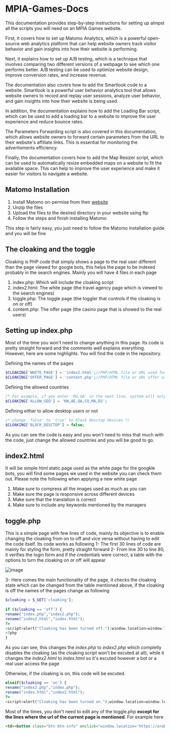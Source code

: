 # MPIA-Games-Docs
This documentation provides step-by-step instructions for setting up almpst all the scripts you will need on an MPIA Games website.

First, it covers how to set up Matomo Analytics, which is a powerful open-source web analytics platform that can help website owners track visitor behavior and gain insights into how their website is performing.

Next, it explains how to set up A/B testing, which is a technique that involves comparing two different versions of a webpage to see which one performs better. A/B testing can be used to optimize website design, improve conversion rates, and increase revenue.

The documentation also covers how to add the Smartlook code to a website. Smartlook is a powerful user behavior analytics tool that allows website owners to record and replay user sessions, analyze user behavior, and gain insights into how their website is being used.

In addition, the documentation explains how to add the Loading Bar script, which can be used to add a loading bar to a website to improve the user experience and reduce bounce rates.

The Parameters Forwarding script is also covered in this documentation, which allows website owners to forward certain parameters from the URL to their website's affiliate links. This is essential for monitoring the advertisments efficiency.

Finally, the documentation covers how to add the Map Resizer script, which can be used to automatically resize embedded maps on a website to fit the available space. This can help to improve the user experience and make it easier for visitors to navigate a website.

## Matomo Installation
<ol>
  <li>Install Matomo on-permise from their <a href="https://matomo.org/faq/on-premise/installing-matomo/">website</a></li>
  <li>Unzip the files</li>
  <li>Upload the files to the desired directory in your website using ftp</li>
  <li>Follow the steps and finish installing Matomo</li>
</ol>

This step is fairly easy, you just need to follow the Matomo installation guide and you will be fine

## The cloaking and the toggle
Cloaking is PHP code that simply shows a page to the real user different than the page viewed for google bots, this helps the page to be indexed probably in the search engines. Mainly you will have 4 files in each page
<ol>
  <li>index.php: Which will include the cloaking script</li>
  <li>index2.html: The white page (the travel agency page which is viewed to the search engines)</li>
   <li>toggle.php: The toggle page (the toggler that controls if the cloaking is on or off)</li>
  <li>content.php: The offer page (the casino page that is showed to the real users)</li>
</ol>

## Setting up index.php
Most of the time you won't need to change anything in this page. Its code is pretty straight forward and the comments well explains everything. However, here are some highlights. You will find the code in the repository.

Defining the names of the pages
```php
$CLOAKING['WHITE_PAGE'] = 'index2.html';//PHP/HTML file or URL used for bots
$CLOAKING['OFFER_PAGE'] = 'content.php';//PHP/HTML file or URL offer used for real users
```

Defining the allowed countries
```php
/* For example, if you enter 'RU,UA' in the next line, system will only allow users from Russia and Ukraine */
$CLOAKING['ALLOW_GEO'] = 'KW,AE,QA,CO,MA,EG';
```

Defining either to allow desktop users or not
```php
/* change 'false' to 'true' to block desctop devices */
$CLOAKING['BLOCK_DESCTOP'] = false;
```

As you can see the code is easy and you won't need to miss that much with the code, just change the allowed countries and you will be good to go.

## index2.html

It will be simple html static page used as the white page for the googkle bots, you will find some pages we used in the website you can check them out. Please note the following when applying a new white page

<ol>
  <li>Make sure to compress all the images used as much as you can</li>
  <li>Make sure the page is responsive across different devices</li>
  <li>Make sure that the translation is correct</li>
  <li>Make sure to include any keywords mentioned by the managers</li>
</ol>

## toggle.php

This is a simple page with few lines of code, mainly its objective is to enable changing the cloaking from on to off and vice versa without having to edit the code itself. Its code works as following
1- The first 30 lines of code are mainly for styling the form, pretty straight forward
2- From line 30 to line 80, it verifies the login form and if the credentials were correct, a table with the options to turn the cloaking on or off will appear

  ![image](https://user-images.githubusercontent.com/89594421/232647272-ef8d3b52-7a2b-49da-8f6b-d9950f4e988b.png)
  
3- Here comes the main functionality of the page, it checks the cloaking state which can be changed from the table mentioned above, if the cloaking is off the names of the pages change as following

  ```php
 $cloaking = $_GET['cloaking'];
		
if ($cloaking == 'off') {
rename("index.php","index2.php");
rename("index2.html","index.html");
?>
<script>alert("Cloaking has been turned off.");window.location=window.location.href.split("?")[0];</script>
<?php
}
  ```
As you can see, this changes the <em>index.php</em> to <em>index2.php</em> which completly disables the cloaking (as the cloaking script won't be excuted at all), while it changes the <em>index2.html</em> to <em>index.html</em> so it's excuted however a bot or a real user access the page


Otherwise, if the cloaking is on, this code will be excuted.
```php
elseif($cloaking == 'on') {
rename("index2.php","index.php");
rename("index.html","index2.html");
?>
<script>alert("Cloaking has been turned on.");window.location=window.location.href.split("?")[0];</script>

  ```

Most of the times, you don't need to edit any of the toggle.php <strong>except for the lines where the url of the current page is mentioned</strong>. For example here
```html
<td><button class="btn btn-info" onclick="window.location='https://arabcen.com/bwcgu/'">Test</button></td>
  ```
</ol>

